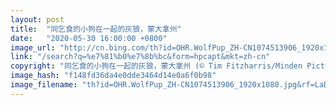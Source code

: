 ```yaml
---
layout: post
title:  "同乞食的小狗在一起的灰狼，蒙大拿州"
date:   "2020-05-30 16:00:00 +0800"
image_url: "http://cn.bing.com/th?id=OHR.WolfPup_ZH-CN1074513906_1920x1080.jpg&rf=LaDigue_1920x1080.jpg&pid=hp"
link: "/search?q=%e7%81%b0%e7%8b%bc&form=hpcapt&mkt=zh-cn"
copyright: "同乞食的小狗在一起的灰狼，蒙大拿州 (© Tim Fitzharris/Minden Pictures)"
image_hash: "f148fd36da4e0dde3464d14e0a6f0b98"
image_filename: "th?id=OHR.WolfPup_ZH-CN1074513906_1920x1080.jpg&rf=LaDigue_1920x1080.jpg&pid=hp"
---
```

